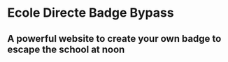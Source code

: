 # Ecole Directe Badge Bypass
## A powerful website to create your own badge to escape the school at noon 
